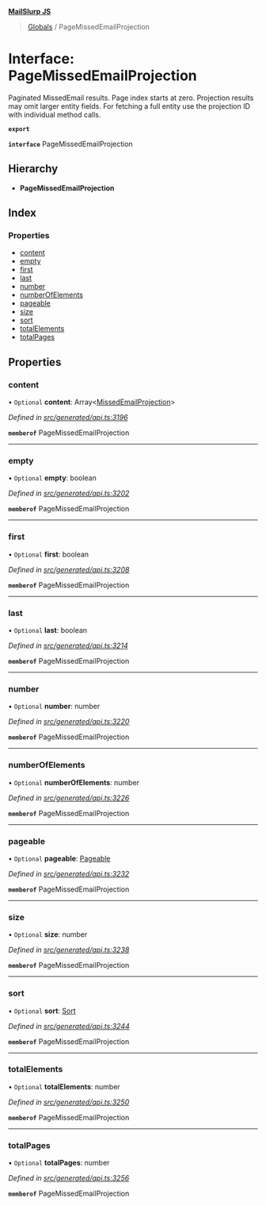 **[MailSlurp JS](../README.md)**

> [Globals](../README.md) / PageMissedEmailProjection

# Interface: PageMissedEmailProjection

Paginated MissedEmail results. Page index starts at zero. Projection results may omit larger entity fields. For fetching a full entity use the projection ID with individual method calls.

**`export`** 

**`interface`** PageMissedEmailProjection

## Hierarchy

* **PageMissedEmailProjection**

## Index

### Properties

* [content](pagemissedemailprojection.md#content)
* [empty](pagemissedemailprojection.md#empty)
* [first](pagemissedemailprojection.md#first)
* [last](pagemissedemailprojection.md#last)
* [number](pagemissedemailprojection.md#number)
* [numberOfElements](pagemissedemailprojection.md#numberofelements)
* [pageable](pagemissedemailprojection.md#pageable)
* [size](pagemissedemailprojection.md#size)
* [sort](pagemissedemailprojection.md#sort)
* [totalElements](pagemissedemailprojection.md#totalelements)
* [totalPages](pagemissedemailprojection.md#totalpages)

## Properties

### content

• `Optional` **content**: Array\<[MissedEmailProjection](missedemailprojection.md)>

*Defined in [src/generated/api.ts:3196](https://github.com/mailslurp/mailslurp-client/blob/751f7bb/src/generated/api.ts#L3196)*

**`memberof`** PageMissedEmailProjection

___

### empty

• `Optional` **empty**: boolean

*Defined in [src/generated/api.ts:3202](https://github.com/mailslurp/mailslurp-client/blob/751f7bb/src/generated/api.ts#L3202)*

**`memberof`** PageMissedEmailProjection

___

### first

• `Optional` **first**: boolean

*Defined in [src/generated/api.ts:3208](https://github.com/mailslurp/mailslurp-client/blob/751f7bb/src/generated/api.ts#L3208)*

**`memberof`** PageMissedEmailProjection

___

### last

• `Optional` **last**: boolean

*Defined in [src/generated/api.ts:3214](https://github.com/mailslurp/mailslurp-client/blob/751f7bb/src/generated/api.ts#L3214)*

**`memberof`** PageMissedEmailProjection

___

### number

• `Optional` **number**: number

*Defined in [src/generated/api.ts:3220](https://github.com/mailslurp/mailslurp-client/blob/751f7bb/src/generated/api.ts#L3220)*

**`memberof`** PageMissedEmailProjection

___

### numberOfElements

• `Optional` **numberOfElements**: number

*Defined in [src/generated/api.ts:3226](https://github.com/mailslurp/mailslurp-client/blob/751f7bb/src/generated/api.ts#L3226)*

**`memberof`** PageMissedEmailProjection

___

### pageable

• `Optional` **pageable**: [Pageable](pageable.md)

*Defined in [src/generated/api.ts:3232](https://github.com/mailslurp/mailslurp-client/blob/751f7bb/src/generated/api.ts#L3232)*

**`memberof`** PageMissedEmailProjection

___

### size

• `Optional` **size**: number

*Defined in [src/generated/api.ts:3238](https://github.com/mailslurp/mailslurp-client/blob/751f7bb/src/generated/api.ts#L3238)*

**`memberof`** PageMissedEmailProjection

___

### sort

• `Optional` **sort**: [Sort](sort.md)

*Defined in [src/generated/api.ts:3244](https://github.com/mailslurp/mailslurp-client/blob/751f7bb/src/generated/api.ts#L3244)*

**`memberof`** PageMissedEmailProjection

___

### totalElements

• `Optional` **totalElements**: number

*Defined in [src/generated/api.ts:3250](https://github.com/mailslurp/mailslurp-client/blob/751f7bb/src/generated/api.ts#L3250)*

**`memberof`** PageMissedEmailProjection

___

### totalPages

• `Optional` **totalPages**: number

*Defined in [src/generated/api.ts:3256](https://github.com/mailslurp/mailslurp-client/blob/751f7bb/src/generated/api.ts#L3256)*

**`memberof`** PageMissedEmailProjection
